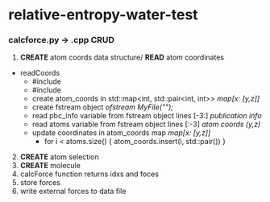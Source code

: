 # relative-entropy-water-test


### calcforce.py -> .cpp CRUD ###


1. **CREATE** atom coords data structure/ **READ** atom coordinates
- readCoords
	- #include <fstream>
	- #include <map>
	- create atom_coords in std::map<int, std::pair<int, int>> 		*map[x: [y,z]]*
	- create fstream object 										*ofstream MyFile("");* 
	- read pbc_info variable from fstream object lines [-3:] 		*publication info*
	- read atoms variable from fstream object lines [:-3] 			*atom coords (y,z)*
	- update coordinates in atom_coords map							*map[x: [y,z]]*
		- for i < atoms.size() {
			atom_coords.insert(i, std::pair())
		}

2. **CREATE** atom selection 
3. **CREATE** molecule
4. calcForce function returns idxs and foces 
5. store forces 
6. write external forces to data file
